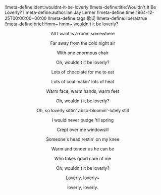 !!meta-define:ident:wouldnt-it-be-loverly
!!meta-define:title:Wouldn't It Be Loverly?
!!meta-define:author:lan Jay Lerner
!!meta-define:time:1964-12-25T00:00:00+00:00
!!meta-define:tags:歌词
!!meta-define:liberal:true
!!meta-define:brief:Hmm~ hmm~ wouldn't it be loverly?

<div style="text-align: center">
All I want is a room somewhere

Far away from the cold night air

With one enormous chair

Oh, wouldn't it be loverly?

Lots of chocolate for me to eat

Lots of coal makin' lots of heat

Warm face, warm hands, warm feet

Oh, wouldn't it be loverly?

Oh, so loverly sittin' abso-bloomin'-lutely still

I would never budge 'til spring

Crept over me windowsill

Someone's head restin' on my knee

Warm and tender as he can be

Who takes good care of me

Oh, wouldn't it be loverly?

Loverly, loverly~

loverly, loverly.
<div>